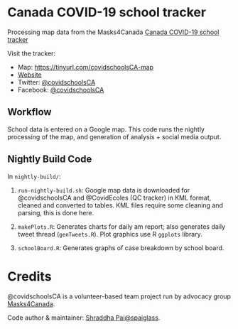 # Canada COVID-19 school tracker
Processing map data from the Masks4Canada [Canada COVID-19 school tracker](https://tinyurl.com/covidschoolsCA-map)

Visit the tracker: 

* Map: https://tinyurl.com/covidschoolsCA-map 
* [Website](https://masks4canada.org/canada-covid-19-school-case-tracker/)
* Twitter: [@covidschoolsCA](https://twitter.com/covidschoolsCA)
* Facebook: [@covidschoolsCA](https://www.facebook.com/covidschoolsCA)

## Workflow
School data is entered on a Google map. This code runs the nightly processing of the map, and generation of analysis + social media output. 

## Nightly Build Code
In `nightly-build/`:

1. `run-nightly-build.sh`: Google map data is downloaded for @covidschoolsCA and @CovidEcoles (QC tracker) in KML format, cleaned and converted to tables. KML files require some cleaning and parsing, this is done here.

2. `makePlots.R`: Generates charts for daily am report; also generates daily tweet thread (`genTweets.R`). Plot graphics use R `ggplots` library.

3. `schoolBoard.R`: Generates graphs of case breakdown by school board.

# Credits
@covidschoolsCA is a volunteer-based team project run by advocacy group [Masks4Canada](masks4canada.org). 

Code author & maintainer: [Shraddha Pai](shraddhapai.com)[@spaiglass](https://twitter.com/spaiglass).


